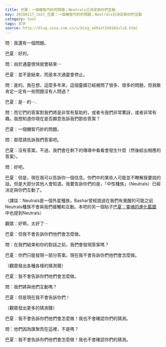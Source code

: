 ```yaml
---
title: 巴夏：一個機智巧妙的問題；Neutrals已決定與你們互動
key: 20180117_text_巴夏：一個機智巧妙的問題；Neutrals已決定與你們互動
category: text
tags: 文字
source: http://blog.sina.com.cn/s/blog_a491af250102vli8.html
---
```


問：我還有一個問題。

巴夏：好的。

問：由於通靈很快就會結束⋯

巴夏：並不是結束，而是本次通靈會停止。

問：是的。我在想，這麼多年來，這個靈媒已經被問了很多、很多的問題，但我敢肯定一定有一些問題沒有人問過？

巴夏：是⋯的⋯.

問：而它們的答案對我們將是非常有幫助的，或者令我們非常驚訝，或者非常有趣。我想知道你現在是否願意告訴我們那些答案？

巴夏：一個機智巧妙的問題。

問：那麼請告訴我們答案吧。

巴夏：沒有答案。不過，我們會在剩下的傳導中看看會發生什麼（然後給出相應的答案）。

問：好吧。

巴夏：但是，現在我可以告訴你一個信息。你們中的某些人可能並不瞭解我要說的話，但是大部分其他人會知道。我要告訴你們的是，「中性種族」（Neutrals）已經決定與你們互動了。

（譯註：Neutrals是一個外星種族，Bashar曾經說過在我們有覺醒的可能之前Neutrals種族不會與我們接觸和互動。本吧的另一個貼子[巴夏：靈魂的進化藍圖](http://tieba.baidu.com/p/3504878453) 中也提到Neutrals）

觀眾：好啊，太好了⋯

巴夏：但我不會告訴你們他們會怎麼做。

問：在我們結束和你的對話之前，我們會發現答案嗎？

巴夏：你們只能發現一部分答案。現在我不會告訴你們他們會怎麼做。

（觀眾發出各種各樣的猜測聲）

巴夏：我不會告訴你們他們會怎麼做。

問：我們將與他們互動嗎？

巴夏：但是現在我不會告訴你們！

（觀眾發出更多的猜測聲）

巴夏：我不會告訴你們他們會怎麼做！我也不會確認你們的猜測。

問：他們因為匯聚而在這裡，不是嗎？

巴夏：我不會告訴你們他們會怎麼做！我也不會確認你們的猜測。
